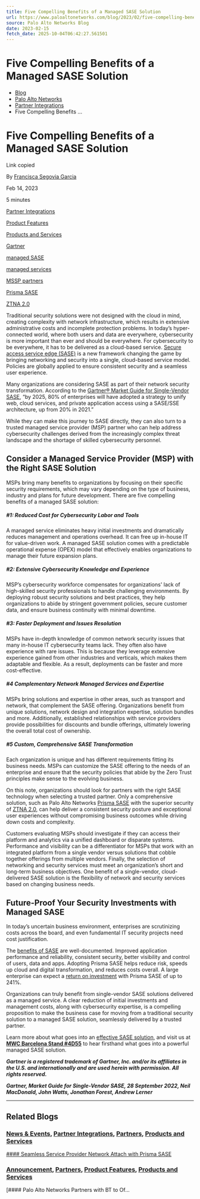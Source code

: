```yaml
---
title: Five Compelling Benefits of a Managed SASE Solution
url: https://www.paloaltonetworks.com/blog/2023/02/five-compelling-benefits-of-a-managed-sase-solution/
source: Palo Alto Networks Blog
date: 2023-02-15
fetch_date: 2025-10-04T06:42:27.561501
---
```


# Five Compelling Benefits of a Managed SASE Solution

* [Blog](https://www.paloaltonetworks.com/blog)
* [Palo Alto Networks](https://www.paloaltonetworks.com/blog/corporate)
* [Partner Integrations](https://www.paloaltonetworks.com/blog/sase/category/partner-integrations/)
* Five Compelling Benefits ...

# Five Compelling Benefits of a Managed SASE Solution

Link copied

By [Francisca Segovia Garcia](/blog/author/francisca-segovia-garcia/ "Posts by Francisca Segovia Garcia")

Feb 14, 2023

5 minutes

[Partner Integrations](/blog/sase/category/partner-integrations/)

[Product Features](/blog/sase/category/product-features/)

[Products and Services](/blog/category/products-and-services/)

[Gartner](/blog/tag/gartner/)

[managed SASE](/blog/tag/managed-sase/)

[managed services](/blog/tag/managed-services/)

[MSSP partners](/blog/tag/mssp-partners/)

[Prisma SASE](/blog/tag/prisma-sase/)

[ZTNA 2.0](/blog/tag/ztna-2-0/)

Traditional security solutions were not designed with the cloud in mind, creating complexity with network infrastructure, which results in extensive administrative costs and incomplete protection problems. In today’s hyper-connected world, where both users and data are everywhere, cybersecurity is more important than ever and should be everywhere. For cybersecurity to be everywhere, it has to be delivered as a cloud-based service. [Secure access service edge (SASE)](/cyberpedia/what-is-sase) is a new framework changing the game by bringing networking and security into a single, cloud-based service model. Policies are globally applied to ensure consistent security and a seamless user experience.

Many organizations are considering SASE as part of their network security transformation. According to the [Gartner® Market Guide for Single-Vendor SASE](https://start.paloaltonetworks.com/gartner-sase-market-guide-2022.html), “by 2025, 80% of enterprises will have adopted a strategy to unify web, cloud services, and private application access using a SASE/SSE architecture, up from 20% in 2021.”

While they can make this journey to SASE directly, they can also turn to a trusted managed service provider (MSP) partner who can help address cybersecurity challenges derived from the increasingly complex threat landscape and the shortage of skilled cybersecurity personnel.

## **Consider a Managed Service Provider (MSP) with the Right SASE Solution**

MSPs bring many benefits to organizations by focusing on their specific security requirements, which may vary depending on the type of business, industry and plans for future development. There are five compelling benefits of a managed SASE solution:

##### **#1: Reduced Cost for Cybersecurity Labor and Tools**

A managed service eliminates heavy initial investments and dramatically reduces management and operations overhead. It can free up in-house IT for value-driven work. A managed SASE solution comes with a predictable operational expense (OPEX) model that effectively enables organizations to manage their future expansion plans.

##### **#2: Extensive Cybersecurity Knowledge and Experience**

MSP’s cybersecurity workforce compensates for organizations' lack of high-skilled security professionals to handle challenging environments. By deploying robust security solutions and best practices, they help organizations to abide by stringent government policies, secure customer data, and ensure business continuity with minimal downtime.

##### **#3: Faster Deployment and Issues Resolution**

MSPs have in-depth knowledge of common network security issues that many in-house IT cybersecurity teams lack. They often also have experience with rare issues. This is because they leverage extensive experience gained from other industries and verticals, which makes them adaptable and flexible. As a result, deployments can be faster and more cost-effective.

##### **#4 Complementary Network Managed Services and Expertise**

MSPs bring solutions and expertise in other areas, such as transport and network, that complement the SASE offering. Organizations benefit from unique solutions, network design and integration expertise, solution bundles and more. Additionally, established relationships with service providers provide possibilities for discounts and bundle offerings, ultimately lowering the overall total cost of ownership.

##### **#5 Custom, Comprehensive SASE Transformation**

Each organization is unique and has different requirements fitting its business needs. MSPs can customize the SASE offering to the needs of an enterprise and ensure that the security policies that abide by the Zero Trust principles make sense to the evolving business.

On this note, organizations should look for partners with the right SASE technology when selecting a trusted partner. Only a comprehensive solution, such as Palo Alto Networks [Prisma SASE](/sase) with the superior security of [ZTNA 2.0](/sase/ztna), can help deliver a consistent security posture and exceptional user experiences without compromising business outcomes while driving down costs and complexity.

Customers evaluating MSPs should investigate if they can access their platform and analytics via a unified dashboard or disparate systems. Performance and visibility can be a differentiator for MSPs that work with an integrated platform from a single vendor versus solutions that cobble together offerings from multiple vendors. Finally, the selection of networking and security services must meet an organization’s short and long-term business objectives. One benefit of a single-vendor, cloud-delivered SASE solution is the flexibility of network and security services based on changing business needs.

## **Future-Proof Your Security Investments with Managed SASE**

In today’s uncertain business environment, enterprises are scrutinizing costs across the board, and even fundamental IT security projects need cost justification.

The [benefits of SASE](/resources/infographics/10-benefits-of-sase) are well-documented. Improved application performance and reliability, consistent security, better visibility and control of users, data and apps. Adopting Prisma SASE helps reduce risk, speeds up cloud and digital transformation, and reduces costs overall. A large enterprise can expect a [return on investment](https://register.paloaltonetworks.com/how-sase-drove-a-241-roi) with Prisma SASE of up to 241%.

Organizations can truly benefit from single-vendor SASE solutions delivered as a managed service. A clear reduction of initial investments and management costs, along with cybersecurity expertise, is a compelling proposition to make the business case for moving from a traditional security solution to a managed SASE solution, seamlessly delivered by a trusted partner.

Learn more about what goes into an [effective SASE solution](https://start.paloaltonetworks.com/gartner-sase-market-guide-2022.html), and visit us at [**MWC Barcelona Stand #4D55**](https://register.paloaltonetworks.com/paloaltonetworksatmwcbarcelona) to hear firsthand what goes into a powerful managed SASE solution.

***Gartner is a registered trademark of Gartner, Inc. and/or its affiliates in the U.S. and internationally and are used herein with permission. All rights reserved.***

***Gartner, Market Guide for Single-Vendor SASE, 28 September 2022, Neil MacDonald, John Watts, Jonathan Forest, Andrew Lerner***

---

## Related Blogs

### [News & Events](/blog/sase/category/news-events/), [Partner Integrations](/blog/sase/category/partner-integrations/), [Partners](/blog/category/partners/), [Products and Services](/blog/category/products-and-services/)

[#### Seamless Service Provider Network Attach with Prisma SASE](https://www.paloaltonetworks.com/blog/sase/seamless-service-provider-network-attach-with-prisma-sase/)

### [Announcement](/blog/category/announcement/), [Partners](/blog/category/partners/), [Product Features](/blog/sase/category/product-features/), [Products and Services](/blog/category/products-and-services/)

[#### Palo Alto Networks Partners with BT to Of...